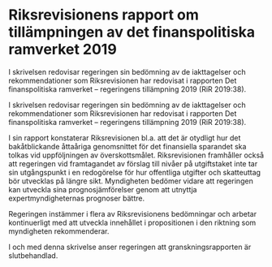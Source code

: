 # Riksrevisionens rapport om tillämpningen av det finanspolitiska ramverket 2019

I skrivelsen redovisar regeringen sin bedömning av de iakttagelser och
rekommendationer som Riksrevisionen har redovisat i rapporten Det
finanspolitiska ramverket – regeringens tillämpning 2019 (RiR 2019:38).

I skrivelsen redovisar regeringen sin bedömning av de iakttagelser och
rekommendationer som Riksrevisionen har redovisat i rapporten Det
finanspolitiska ramverket – regeringens tillämpning 2019 (RiR 2019:38).

I sin rapport konstaterar Riksrevisionen bl.a. att det är otydligt hur det
bakåtblickande åttaåriga genomsnittet för det finansiella sparandet ska
tolkas vid uppföljningen av överskottsmålet. Riksrevisionen framhåller
också att regeringen vid framtagandet av förslag till nivåer på utgiftstaket inte tar sin utgångspunkt i en redogörelse för hur offentliga utgifter och skatteuttag bör utvecklas på längre sikt. Myndigheten bedömer vidare att regeringen kan utveckla sina prognosjämförelser genom att utnyttja expertmyndigheternas prognoser bättre.

Regeringen instämmer i flera av Riksrevisionens bedömningar och
arbetar kontinuerligt med att utveckla innehållet i propositionen i den
riktning som myndigheten rekommenderar.

I och med denna skrivelse anser regeringen att granskningsrapporten är slutbehandlad.
